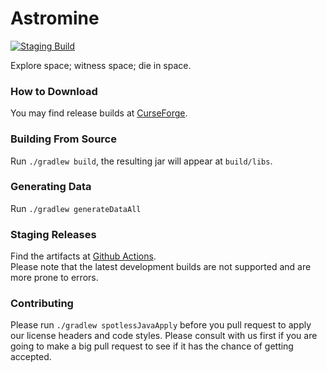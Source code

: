 # Astromine
[![Staging Build](https://github.com/Chainmail-Studios/Astromine/workflows/Staging%20Build/badge.svg)](https://github.com/Chainmail-Studios/Astromine/actions?query=workflow%3A%22Staging+Build%22)

Explore space; witness space; die in space.

### How to Download
You may find release builds at [CurseForge](https://www.curseforge.com/minecraft/mc-mods/astromine-fabric).

### Building From Source
Run `./gradlew build`, the resulting jar will appear at `build/libs`.

### Generating Data
Run `./gradlew generateDataAll`

### Staging Releases
Find the artifacts at [Github Actions](https://github.com/Chainmail-Studios/Astromine/actions?query=workflow%3A%22Staging+Build%22).  
Please note that the latest development builds are not supported and are more prone to errors.

### Contributing
Please run `./gradlew spotlessJavaApply` before you pull request to apply our license headers and code styles. Please consult with us first if you are going to make a big pull request to see if it has the chance of getting accepted.
